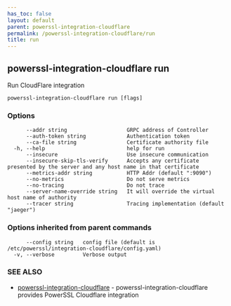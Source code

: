 ```yaml
---
has_toc: false
layout: default
parent: powerssl-integration-cloudflare
permalink: /powerssl-integration-cloudflare/run
title: run
---
```

## powerssl-integration-cloudflare run

Run CloudFlare integration

```
powerssl-integration-cloudflare run [flags]
```

### Options

```
      --addr string                   GRPC address of Controller
      --auth-token string             Authentication token
      --ca-file string                Certificate authority file
  -h, --help                          help for run
      --insecure                      Use insecure communication
      --insecure-skip-tls-verify      Accepts any certificate presented by the server and any host name in that certificate
      --metrics-addr string           HTTP Addr (default ":9090")
      --no-metrics                    Do not serve metrics
      --no-tracing                    Do not trace
      --server-name-override string   It will override the virtual host name of authority
      --tracer string                 Tracing implementation (default "jaeger")
```

### Options inherited from parent commands

```
      --config string   config file (default is /etc/powerssl/integration-cloudflare/config.yaml)
  -v, --verbose         Verbose output
```

### SEE ALSO

* [powerssl-integration-cloudflare](/powerssl-integration-cloudflare)	 - powerssl-integration-cloudflare provides PowerSSL Cloudflare integration
